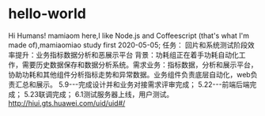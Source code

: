 # hello-world
Hi Humans!
mamiaom here,I like Node.js and Coffeescript (that's what I'm made of),mamiaomiao study first 2020-05-05;
任务：
回片和系统测试阶段效率提升：业务指标数据分析和恶展示平台
背景：功耗组正在着手功耗自动化工作，需要历史数据保存和数据分析系统。需求业务：指标数据，分析和展示平台，协助功耗和其他组件分析指标走势和异常数据。业务组件负责底层自动化，web负责汇总和展示。
5.9---完成设计并和业务对接需求评审完成；
5.22---前端后端完成；
5.23联调完成；
6.1测试服务器上线，用户测试。
http://hiui.gts.huawei.com/uid/uid#/
